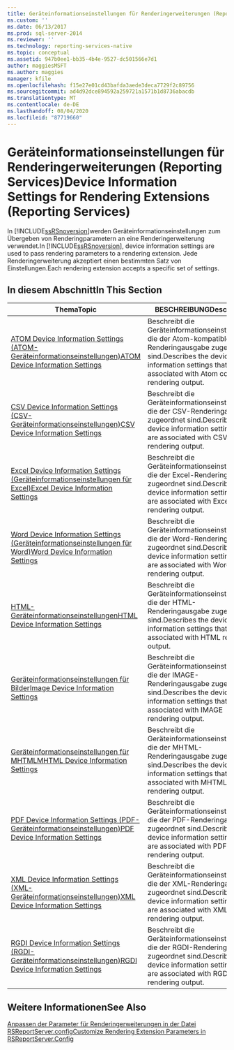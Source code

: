 ```yaml
---
title: Geräteinformationseinstellungen für Renderingerweiterungen (Reporting Services) | Microsoft-Dokumentation
ms.custom: ''
ms.date: 06/13/2017
ms.prod: sql-server-2014
ms.reviewer: ''
ms.technology: reporting-services-native
ms.topic: conceptual
ms.assetid: 947b0ee1-bb35-4b4e-9527-dc501566e7d1
author: maggiesMSFT
ms.author: maggies
manager: kfile
ms.openlocfilehash: f15e27e01cd43bafda3aede3deca7729f2c89756
ms.sourcegitcommit: ad4d92dce894592a259721a1571b1d8736abacdb
ms.translationtype: MT
ms.contentlocale: de-DE
ms.lasthandoff: 08/04/2020
ms.locfileid: "87719660"
---
```

# <a name="device-information-settings-for-rendering-extensions-reporting-services"></a><span data-ttu-id="738c2-102">Geräteinformationseinstellungen für Renderingerweiterungen (Reporting Services)</span><span class="sxs-lookup"><span data-stu-id="738c2-102">Device Information Settings for Rendering Extensions (Reporting Services)</span></span>
  <span data-ttu-id="738c2-103">In [!INCLUDE[ssRSnoversion](../includes/ssrsnoversion-md.md)]werden Geräteinformationseinstellungen zum Übergeben von Renderingparametern an eine Renderingerweiterung verwendet.</span><span class="sxs-lookup"><span data-stu-id="738c2-103">In [!INCLUDE[ssRSnoversion](../includes/ssrsnoversion-md.md)], device information settings are used to pass rendering parameters to a rendering extension.</span></span> <span data-ttu-id="738c2-104">Jede Renderingerweiterung akzeptiert einen bestimmten Satz von Einstellungen.</span><span class="sxs-lookup"><span data-stu-id="738c2-104">Each rendering extension accepts a specific set of settings.</span></span>  
  
## <a name="in-this-section"></a><span data-ttu-id="738c2-105">In diesem Abschnitt</span><span class="sxs-lookup"><span data-stu-id="738c2-105">In This Section</span></span>  
  
|<span data-ttu-id="738c2-106">Thema</span><span class="sxs-lookup"><span data-stu-id="738c2-106">Topic</span></span>|<span data-ttu-id="738c2-107">BESCHREIBUNG</span><span class="sxs-lookup"><span data-stu-id="738c2-107">Description</span></span>|  
|-----------|-----------------|  
|[<span data-ttu-id="738c2-108">ATOM Device Information Settings (ATOM-Geräteinformationseinstellungen)</span><span class="sxs-lookup"><span data-stu-id="738c2-108">ATOM Device Information Settings</span></span>](../../2014/reporting-services/atom-device-information-settings.md)|<span data-ttu-id="738c2-109">Beschreibt die Geräteinformationseinstellungen, die der Atom-kompatiblen Renderingausgabe zugeordnet sind.</span><span class="sxs-lookup"><span data-stu-id="738c2-109">Describes the device information settings that are associated with Atom compliant rendering output.</span></span>|  
|[<span data-ttu-id="738c2-110">CSV Device Information Settings (CSV-Geräteinformationseinstellungen)</span><span class="sxs-lookup"><span data-stu-id="738c2-110">CSV Device Information Settings</span></span>](csv-device-information-settings.md)|<span data-ttu-id="738c2-111">Beschreibt die Geräteinformationseinstellungen, die der CSV-Renderingausgabe zugeordnet sind.</span><span class="sxs-lookup"><span data-stu-id="738c2-111">Describes the device information settings that are associated with CSV rendering output.</span></span>|  
|[<span data-ttu-id="738c2-112">Excel Device Information Settings (Geräteinformationseinstellungen für Excel)</span><span class="sxs-lookup"><span data-stu-id="738c2-112">Excel Device Information Settings</span></span>](excel-device-information-settings.md)|<span data-ttu-id="738c2-113">Beschreibt die Geräteinformationseinstellungen, die der Excel-Renderingausgabe zugeordnet sind.</span><span class="sxs-lookup"><span data-stu-id="738c2-113">Describes the device information settings that are associated with Excel rendering output.</span></span>|  
|[<span data-ttu-id="738c2-114">Word Device Information Settings (Geräteinformationseinstellungen für Word)</span><span class="sxs-lookup"><span data-stu-id="738c2-114">Word Device Information Settings</span></span>](word-device-information-settings.md)|<span data-ttu-id="738c2-115">Beschreibt die Geräteinformationseinstellungen, die der Word-Renderingausgabe zugeordnet sind.</span><span class="sxs-lookup"><span data-stu-id="738c2-115">Describes the device information settings that are associated with Word rendering output.</span></span>|  
|[<span data-ttu-id="738c2-116">HTML-Geräteinformationseinstellungen</span><span class="sxs-lookup"><span data-stu-id="738c2-116">HTML Device Information Settings</span></span>](html-device-information-settings.md)|<span data-ttu-id="738c2-117">Beschreibt die Geräteinformationseinstellungen, die der HTML-Renderingausgabe zugeordnet sind.</span><span class="sxs-lookup"><span data-stu-id="738c2-117">Describes the device information settings that are associated with HTML rendering output.</span></span>|  
|[<span data-ttu-id="738c2-118">Geräteinformationseinstellungen für Bilder</span><span class="sxs-lookup"><span data-stu-id="738c2-118">Image Device Information Settings</span></span>](image-device-information-settings.md)|<span data-ttu-id="738c2-119">Beschreibt die Geräteinformationseinstellungen, die der IMAGE-Renderingausgabe zugeordnet sind.</span><span class="sxs-lookup"><span data-stu-id="738c2-119">Describes the device information settings that are associated with IMAGE rendering output.</span></span>|  
|[<span data-ttu-id="738c2-120">Geräteinformationseinstellungen für MHTML</span><span class="sxs-lookup"><span data-stu-id="738c2-120">MHTML Device Information Settings</span></span>](mhtml-device-information-settings.md)|<span data-ttu-id="738c2-121">Beschreibt die Geräteinformationseinstellungen, die der MHTML-Renderingausgabe zugeordnet sind.</span><span class="sxs-lookup"><span data-stu-id="738c2-121">Describes the device information settings that are associated with MHTML rendering output.</span></span>|  
|[<span data-ttu-id="738c2-122">PDF Device Information Settings (PDF-Geräteinformationseinstellungen)</span><span class="sxs-lookup"><span data-stu-id="738c2-122">PDF Device Information Settings</span></span>](pdf-device-information-settings.md)|<span data-ttu-id="738c2-123">Beschreibt die Geräteinformationseinstellungen, die der PDF-Renderingausgabe zugeordnet sind.</span><span class="sxs-lookup"><span data-stu-id="738c2-123">Describes the device information settings that are associated with PDF rendering output.</span></span>|  
|[<span data-ttu-id="738c2-124">XML Device Information Settings (XML-Geräteinformationseinstellungen)</span><span class="sxs-lookup"><span data-stu-id="738c2-124">XML Device Information Settings</span></span>](xml-device-information-settings.md)|<span data-ttu-id="738c2-125">Beschreibt die Geräteinformationseinstellungen, die der XML-Renderingausgabe zugeordnet sind.</span><span class="sxs-lookup"><span data-stu-id="738c2-125">Describes the device information settings that are associated with XML rendering output.</span></span>|  
|[<span data-ttu-id="738c2-126">RGDI Device Information Settings (RGDI-Geräteinformationseinstellungen)</span><span class="sxs-lookup"><span data-stu-id="738c2-126">RGDI Device Information Settings</span></span>](rgdi-device-information-settings.md)|<span data-ttu-id="738c2-127">Beschreibt die Geräteinformationseinstellungen, die der RGDI-Renderingausgabe zugeordnet sind.</span><span class="sxs-lookup"><span data-stu-id="738c2-127">Describes the device information settings that are associated with RGDI rendering output.</span></span>|  
  
## <a name="see-also"></a><span data-ttu-id="738c2-128">Weitere Informationen</span><span class="sxs-lookup"><span data-stu-id="738c2-128">See Also</span></span>  
 [<span data-ttu-id="738c2-129">Anpassen der Parameter für Renderingerweiterungen in der Datei RSReportServer.config</span><span class="sxs-lookup"><span data-stu-id="738c2-129">Customize Rendering Extension Parameters in RSReportServer.Config</span></span>](customize-rendering-extension-parameters-in-rsreportserver-config.md)  
  
  
